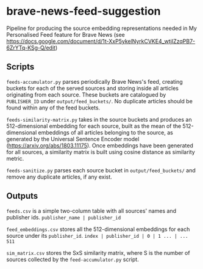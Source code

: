 # brave-news-feed-suggestion

Pipeline for producing the source embedding representations needed in My Personalised Feed feature for Brave News (see https://docs.google.com/document/d/1t-XxP5ykelNyrkCVKE4_wtjIZzqPB7-6ZrYTq-KSg-Q/edit)

## Scripts

`feeds-accumulator.py` parses periodically Brave News's feed, creating buckets for each of the served sources and storing inside all articles originating from each source. These buckets are catalogued by `PUBLISHER_ID` under `output/feed_buckets/`. No duplicate articles should be found within any of the feed buckets. 

`feeds-similarity-matrix.py` takes in the source buckets and produces an 512-dimensional embedding for each source, built as the mean of the 512-dimensional embeddings of all articles belonging to the source, as generated by the Universal Sentence Encoder model (https://arxiv.org/abs/1803.11175). Once embeddings have been generated for all sources, a similarity matrix is built using cosine distance as similarity metric.

`feeds-sanitize.py` parses each source bucket in `output/feed_buckets/` and remove any duplicate articles, if any exist.

## Outputs

`feeds.csv` is a simple two-column table with all sources' names and publisher ids.
`publisher_name | publisher_id`

`feed_embeddings.csv` stores all the 512-dimensional embeddings for each source under its `publisher_id`.
`index | publisher_id | 0 | 1 ... | ... 511`

`sim_matrix.csv` stores the SxS similarity matrix, where S is the number of sources collected by the `feed-accumulator.py` script.

